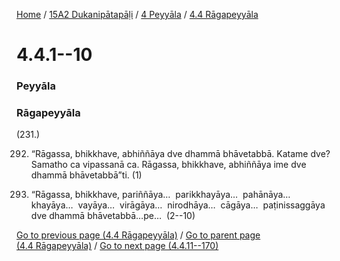 
[Home](/) / [15A2 Dukanipātapāḷi](/tipitaka/15A2.md) / [4 Peyyāla](/tipitaka/15A2/4.md) / [4.4 Rāgapeyyāla](/tipitaka/15A2/4/4.4.md)

# 4.4.1--10

### Peyyāla

### Rāgapeyyāla

(231.)

292. “Rāgassa, bhikkhave, abhiññāya dve dhammā bhāvetabbā. Katame dve? Samatho ca vipassanā ca. Rāgassa, bhikkhave, abhiññāya ime dve dhammā bhāvetabbā”ti. (1)

293. “Rāgassa, bhikkhave, pariññāya…  parikkhayāya…  pahānāya…  khayāya…  vayāya…  virāgāya…  nirodhāya…  cāgāya…  paṭinissaggāya dve dhammā bhāvetabbā…pe…  (2--10)

[Go to previous page (4.4 Rāgapeyyāla)](/tipitaka/15A2/4/4.4.md) / [Go to parent page (4.4 Rāgapeyyāla)](/tipitaka/15A2/4/4.4.md) / [Go to next page (4.4.11--170)](/tipitaka/15A2/4/4.4/4.4.11--170.md)



